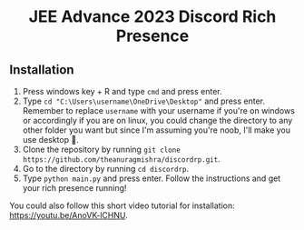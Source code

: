 <h1 align="center">JEE Advance 2023 Discord Rich Presence
</h1>

## Installation

1. Press windows key + R and type `cmd` and press enter.
2. Type `cd "C:\Users\username\OneDrive\Desktop"` and press enter. Remember to replace `username` with your username if you're on windows or accordingly if you are on linux, you could change the directory to any other folder you want but since I'm assuming you're noob, I'll make you use desktop :rofl:.
3. Clone the repository by running `git clone https://github.com/theanuragmishra/discordrp.git`.
4. Go to the directory by running `cd discordrp`.
5. Type `python main.py` and press enter. Follow the instructions and get your rich presence running!

You could also follow this short video tutorial for installation: https://youtu.be/AnoVK-lCHNU.
